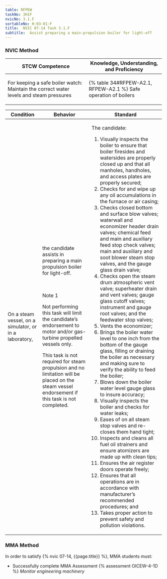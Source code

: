 ```yaml
---
table: RFPEW
taskNo: 3H1F
nvicNo: 3.1.F 
sortableNo: H-03-01-F
title:  NVIC 07-14 Task 3.1.F
subtitle:  Assist preparing a main-propulsion boiler for light-off
---
```






### NVIC Method

<a style="display:none;" onclick="togglevisibility('nvic_methods')" >Show NVIC method.</a>

<div id='nvic_methods' class='show'>

<table>
<thead>
<tr>
<th class='forty'> STCW Competence </th>
<th class='sixty'> Knowledge, Understanding, and Proficiency </th>
</tr>
</thead>

<tbody>
<tr><td markdown='1'>

For keeping a safe boiler watch: Maintain the correct water levels and steam pressures

</td><td markdown='1'>

{% table 34#RFPEW-A2.1, RFPEW-A2.1 %} Safe operation of boilers

</td></tr>


</tbody>
</table>


<table>
<thead>
<tr><th class='twenty'>  Condition </th><th class='twenty'> Behavior </th><th  class='sixty'>Standard </th></tr>
</thead>
<tbody >



<tr><td markdown='1'>

On a steam vessel, on a simulator, or in a laboratory,

</td><td markdown='1'>

the candidate assists in preparing a main propulsion boiler for light-off.

<br>

<div class="tooltip" markdown='1'>

Note 1

Not performing this task will limit the candidate’s endorsement to motor and/or gas-turbine propelled vessels only.

This task is not required for steam propulsion and no limitation will be placed on the steam vessel endorsement if this task is not completed.

</div>


</td><td markdown='1'>

The candidate:

1. Visually inspects the boiler to ensure that boiler firesides and watersides are properly closed up and that all manholes, handholes, and access plates are properly secured;
2. Checks for and wipe up any oil accumulations in the furnace or air casing;
3. Checks closed bottom and surface blow valves; waterwall and economizer header drain valves; chemical feed and main and auxiliary feed stop check valves; main and auxiliary and soot blower steam stop valves, and the gauge glass drain valve;
4. Checks open the steam drum atmospheric vent valve; superheater drain and vent valves; gauge glass cutoff valves; instrument and gauge root valves; and the feedwater stop valves;
5. Vents the economizer;
6. Brings the boiler water level to one inch from the bottom of the gauge glass, filling or draining the boiler as necessary and making sure to verify the ability to feed the boiler;
7. Blows down the boiler water level gauge glass to insure accuracy;
8. Visually inspects the boiler and checks for water leaks;
9. Eases of on all steam stop valves and re-closes them hand tight;
10. Inspects and cleans all fuel oil strainers and ensure atomizers are made up with clean tips;
11. Ensures the air register doors operate freely;
12. Ensures that all operations are in accordance with manufacturer’s recommended procedures; and
13. Takes proper action to prevent safety and pollution violations.

</td></tr>
</tbody>
</table>
</div>


### MMA Method

In order to satisfy  {% nvic 07-14, {{page.title}}  %}, MMA students must:

* Successfully complete MMA Assessment {% assessment OICEW-4-1D %} *Monitor engineering machinery*